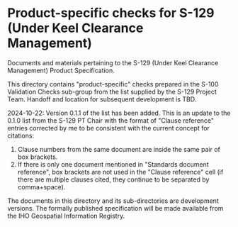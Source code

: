 # Product-specific checks for S-129 (Under Keel Clearance Management)

Documents and materials pertaining to the S-129 (Under Keel Clearance Management) Product Specification.

This directory contains "product-specific" checks prepared in the S-100 Validation Checks sub-group from the list supplied by the S-129 Project Team. Handoff and location for subsequent development is TBD.

2024-10-22: Version 0.1.1 of the list has been added. This is an update to the 0.1.0 list from the S-129 PT Chair with the format of "Clause reference" entries corrected by me to be consistent with the current concept for citations:
1) Clause numbers from the same document are inside the same pair of box brackets.
2) If there is only one document mentioned in "Standards document reference", box brackets are not used in the "Clause reference" cell (if there are multiple clauses cited, they continue to be separated by comma+space).

The documents in this directory and its sub-directories are development versions. The formally published specification will be made available from the IHO Geospatial Information Registry.


